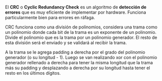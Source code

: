 El **CRC** o **Cyclic Redundancy Check** es un algoritmo de **detección de errores** que es muy eficiente de implementar por hardware. Funciona particularmente bien para errores en ráfaga.

CRC funciona como una división de polinomios, considera una trama como un polinomio donde cada bit de la trama es un exponente de un polinomio. Divide el polinomio que es la trama por un polinomio generador. El resto de esta división será el enviado y se validará al recibir la trama.

A la trama se le agrega padding a derecha por el grado del polinomio generador (o su longitud - 1). Luego se van realizando xor con el polinomio generador rellenado a derecha para tener la misma longitud que la trama más su padding y desplazando a derecha por su longitud hasta tener el resto en los últimos dígitos.
